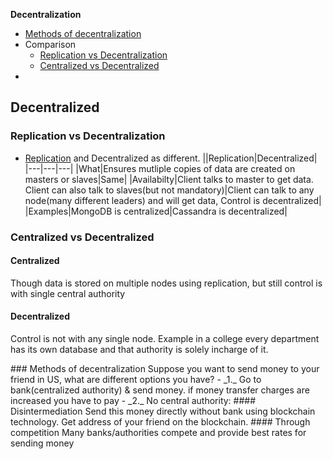 **Decentralization**
- [Methods of decentralization](#m)
- Comparison
  - [Replication vs Decentralization](#v1)
  - [Centralized vs Decentralized](#v2)
- 

## Decentralized
<a name=v1></a>
### Replication vs Decentralization
- [Replication](Replication) and Decentralized as different.
||Replication|Decentralized|
|---|---|---|
|What|Ensures mutliple copies of data are created on masters or slaves|Same|
|Availabilty|Client talks to master to get data. Client can also talk to slaves(but not mandatory)|Client can talk to any node(many different leaders) and will get data, Control is decentralized|
|Examples|MongoDB is centralized|Cassandra is decentralized|

<a name=v2></a>
### Centralized vs Decentralized
#### Centralized
Though data is stored on multiple nodes using replication, but still control is with single central authority
#### Decentralized
Control is not with any single node. Example in a college every department has its own database and that authority is solely incharge of it.

<a name=m/>
### Methods of decentralization
Suppose you want to send money to your friend in US, what are different options you have?
- _1._ Go to bank(centralized authority) & send money. if money transfer charges are increased you have to pay
- _2._ No central authority: 
#### Disintermediation
Send this money directly without bank using blockchain technology. Get address of your friend on the blockchain.
#### Through competition
Many banks/authorities compete and provide best rates for sending money
